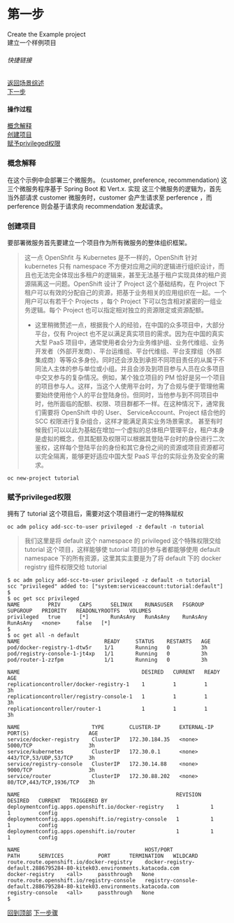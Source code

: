 # 第一步
Create the Example project <br>
建立一个样例项目

###### 快捷链接
[返回场景综述](../deploy_microservices.md) <br>
[下一步](Step2.md) <br>

#### 操作过程
[概念解释](#概念解释) <br>
[创建项目](#创建项目) <br>
[赋予privileged权限](#赋予privileged权限) <br>

### 概念解释
在这个示例中会部署三个微服务。 (customer, preference, recommendation)  这三个微服务程序基于 Spring Boot 和 Vert.x. 实现
这三个微服务的逻辑为，首先当外部请求 customer 微服务时，customer 会产生请求至 perference ，而 perference 则会基于请求向 recommendation 发起请求。

### 创建项目
要部署微服务首先要建立一个项目作为所有微服务的整体组织框架。
> 这一点 OpenShfit 与 Kubernetes 是不一样的，OpenShift 针对 kubernetes 只有 namespace 不方便对应用之间的逻辑进行组织设计，而且也无法完全体现出多租户的逻辑来，甚至无法基于租户实现具体的租户资源隔离这一问题。OpenShift 设计了 Project 这个基础结构，在 Project 下租户可以有效的分配自己的资源，把基于业务相关的应用组织在一起。一个用户可以有若干个 Projects ，每个 Project 下可以包含相对紧密的一组业务逻辑。每个 Project 也可以指定相对独立的资源限定或资源配额。
> - 这里稍微赘述一点，根据我个人的经验，在中国的众多项目中，大部分平台，仅有 Project 也不足以满足真实项目的需求。因为在中国的真实大型 PaaS 项目中，通常使用者会分为业务维护组、业务代维组、业务开发者（外部开发商）、平台运维组、平台代维组、平台支撑组（外部集成商）等等众多身份。同时还会涉及到承担不同项目责任的从属于不同法人主体的参与单位或小组。并且会涉及到项目参与人员在众多项目中交叉参与的复杂情况。例如，某个独立项目的 PM 恰好是另一个项目的项目参与人。这样，当这个人使用平台时，为了合规与便于管理他需要始终使用他个人的平台登陆身份。但同时，当他参与到不同项目中时，他所面临的配额、权限、项目群都不一样。在这种情况下，通常我们需要将 OpenShift 中的 User、 ServiceAccount、Project 结合他的 SCC 权限进行复杂组合，这样才能满足真实业务场景需求。 甚至有时候我们可以以此为基础在增加一个虚拟的总体租户管理平台，租户本身是虚拟的概念，但其配额及权限可以根据其登陆平台时的身份进行二次鉴权，这样每个登陆平台的身份和其它身份之间的资源或项目资源都可以完全隔离，能够更好适应中国大型 PaaS 平台的实际业务及安全的需求。

```
oc new-project tutorial
```
### 赋予privileged权限
拥有了 tutorial 这个项目后，需要对这个项目进行一定的特殊赋权

```
oc adm policy add-scc-to-user privileged -z default -n tutorial
```
> 我们这里是将 default 这个 namespace 的 privileged 这个特殊权限交给 tutorial 这个项目，这样能够使 tutorial 项目的参与者都能够使用 default namespace 下的所有资源，这里其实主要是为了将 default 下的 docker registry 组件权限交给 tutorial 
```
$ oc adm policy add-scc-to-user privileged -z default -n tutorial
scc "privileged" added to: ["system:serviceaccount:tutorial:default"]
$
$ oc get scc privileged
NAME         PRIV      CAPS      SELINUX    RUNASUSER   FSGROUP    SUPGROUP   PRIORITY   READONLYROOTFS   VOLUMES
privileged   true      [*]       RunAsAny   RunAsAny    RunAsAny   RunAsAny   <none>     false   [*]
$
$ oc get all -n default
NAME                           READY     STATUS    RESTARTS   AGE
pod/docker-registry-1-dtw5r    1/1       Running   0          3h
pod/registry-console-1-jt4xp   1/1       Running   0          3h
pod/router-1-zzfpm             1/1       Running   0          3h

NAME                                       DESIRED   CURRENT   READY     AGE
replicationcontroller/docker-registry-1    1         1         1         3h
replicationcontroller/registry-console-1   1         1         1         3h
replicationcontroller/router-1             1         1         1         3h

NAME                       TYPE        CLUSTER-IP      EXTERNAL-IP   PORT(S)                   AGE
service/docker-registry    ClusterIP   172.30.184.35   <none>        5000/TCP                  3h
service/kubernetes         ClusterIP   172.30.0.1      <none>        443/TCP,53/UDP,53/TCP     3h
service/registry-console   ClusterIP   172.30.14.88    <none>        9000/TCP                  3h
service/router             ClusterIP   172.30.88.202   <none>        80/TCP,443/TCP,1936/TCP   3h

NAME                                                  REVISION   DESIRED   CURRENT   TRIGGERED BY
deploymentconfig.apps.openshift.io/docker-registry    1          1         1         config
deploymentconfig.apps.openshift.io/registry-console   1          1         1         config
deploymentconfig.apps.openshift.io/router             1          1         1         config

NAME                                        HOST/PORT                PATH      SERVICES           PORT      TERMINATION   WILDCARD
route.route.openshift.io/docker-registry    docker-registry-default.2886795284-80-kitek03.environments.katacoda.com              docker-registry    <all>     passthrough   None
route.route.openshift.io/registry-console   registry-console-default.2886795284-80-kitek03.environments.katacoda.com             registry-console   <all>     passthrough   None
$
```


[回到顶部](#第一步)
[下一步骤](Step2.md)